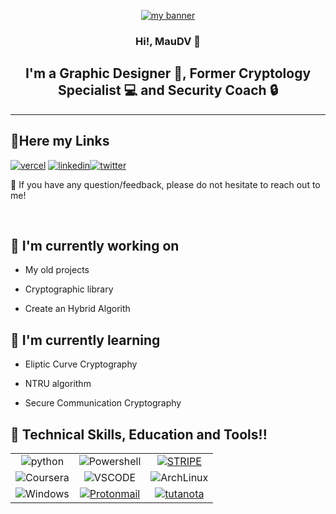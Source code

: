 <tab>

<p align="center">
<a href="https://maudv19.vercel.app" target="_blank" rel="noreferrer"><img src="https://i.postimg.cc/jdv9d2mm/Twitter-banner.png" alt="my banner"></a>
</p>

<h3 align="center">
Hi!, MauDV 👋
</h3>

<h2 align="center">
I'm a Graphic Designer 🎨, Former Cryptology Specialist 💻 and  Security Coach 🔒
</h2>

---

<h4 align="center"> 

## 🔗Here my Links

</h4>

[![vercel](https://img.shields.io/badge/MY_WEBSITE-000000?style=for-the-badge&logo=vercel&logoColor=white)](https://maudv19.vercel.app) [![linkedin](https://img.shields.io/badge/linkedin-000000?style=for-the-badge&logo=linkedin&logoColor=white)](https://www.linkedin.com/in/maudv19/)[![twitter](https://img.shields.io/badge/twitter-000000?style=for-the-badge&logo=twitter&logoColor=white)](https://twitter.com/MauDV_19)

💬 If you have any question/feedback, please do not hesitate to reach out to me!

\
<tab>
## 🔭 I'm currently working on

- My old projects

- Cryptographic library

- Create an Hybrid Algorith

## 🌱 I'm currently learning

- Eliptic Curve Cryptography

- NTRU algorithm

- Secure Communication Cryptography

## 💼 Technical Skills, Education and Tools!!


|                      |  |                            |
| :-------------------------------------------------------------: | :-------------------------------------------------------------: | :-----------------------------------------: |
|                       ![python](https://img.shields.io/badge/Python-000000?style=for-the-badge&logo=python&logoColor=yellow)                       |                        ![Powershell](https://img.shields.io/badge/Powershell-000000?style=for-the-badge&logo=powershell&logoColor=282828)                      |           [![STRIPE](https://img.shields.io/badge/Stripe-000000?style=for-the-badge&logo=Stripe&logoColor=9575cd)](https://stripe.com)          |
|                        ![Coursera](https://img.shields.io/badge/Coursera-000000?style=for-the-badge&logo=Coursera&logoColor=blue)                       |                       ![VSCODE](https://img.shields.io/badge/Visual_Studio_Code-000000?style=for-the-badge&logo=visual%20studio%20code&logoColor=blue)                       |            ![ArchLinux](https://img.shields.io/badge/Arch_Linux-000000?style=for-the-badge&logo=arch-linux&logoColor=white)            |
|                        ![Windows](https://img.shields.io/badge/Windows-000000?style=for-the-badge&logo=windows&logoColor=white)                       |                   [![Protonmail](https://img.shields.io/badge/ProtonMail-000000?style=for-the-badge&logo=protonmail&logoColor=607d8b)](mailto:czehrt@pm.me)                   |      [![tutanota](https://img.shields.io/badge/Tutanota-000000?style=for-the-badge&logo=Tutanota&logoColor=840010)](mailto:czehrt@tuta.io)     |


<!--     in case of 

\
![python](https://img.shields.io/badge/Python-000000?style=for-the-badge&logo=python&logoColor=yellow) 

![Powershell](https://img.shields.io/badge/Powershell-000000?style=for-the-badge&logo=powershell&logoColor=282828)

[![STRIPE](https://img.shields.io/badge/Stripe-000000?style=for-the-badge&logo=Stripe&logoColor=9575cd)](https://stripe.com) 

![Coursera](https://img.shields.io/badge/Coursera-000000?style=for-the-badge&logo=Coursera&logoColor=blue)

![VSCODE](https://img.shields.io/badge/Visual_Studio_Code-000000?style=for-the-badge&logo=visual%20studio%20code&logoColor=blue)

![ArchLinux](https://img.shields.io/badge/Arch_Linux-000000?style=for-the-badge&logo=arch-linux&logoColor=white)

![Windows](https://img.shields.io/badge/Windows-000000?style=for-the-badge&logo=windows&logoColor=white)

[![Protonmail](https://img.shields.io/badge/ProtonMail-000000?style=for-the-badge&logo=protonmail&logoColor=607d8b)](mailto:czehrt@pm.me)

[![tutanota](https://img.shields.io/badge/Tutanota-000000?style=for-the-badge&logo=Tutanota&logoColor=840010)](mailto:czehrt@tuta.io)

-->
